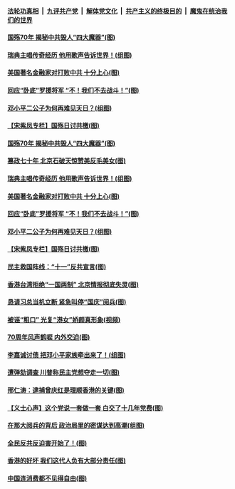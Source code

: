 ####  [法轮功真相](../../../../basic/blob/master/README.md?t=10021952) &nbsp;|&nbsp; [九评共产党](../../../../9ping.md/blob/master/README.md?t=10021952) &nbsp;|&nbsp; [解体党文化](../../../../jtdwh.md/blob/master/README.md?t=10021952)  &nbsp;|&nbsp; [共产主义的终极目的](../../../../gczydzjmd.md/blob/master/README.md?t=10021952) &nbsp;|&nbsp; [魔鬼在统治我们的世界](../../../../mgztzwmdsj.md/blob/master/README.md?t=10021952) 

#### [国殇70年 揭秘中共毁人“四大魔器”(图)](../pages/p4/909153.md?t=10021952) 

#### [瑞典主唱传奇经历 他用歌声告诉世界！(组图)](../pages/p4/909159.md?t=10021952) 

#### [美国著名金融家对打败中共 十分上心(图)](../pages/p4/909158.md?t=10021952) 

#### [回应“卧底”罗援将军 “不！我们不去战斗！”(图)](../pages/p4/909156.md?t=10021952) 

#### [邓小平二公子为何再难见天日？(组图)](../pages/p4/909150.md?t=10021952) 

#### [【宋紫凤专栏】国殇日讨共檄(图)](../pages/p4/909076.md?t=10021952) 

#### [国殇70年 揭秘中共毁人“四大魔器”(图)](../pages/p4/909153.md?t=10021952) 

#### [篡政七十年 北京石破天惊赞美反毛美女(图)](../pages/p4/909163.md?t=10021952) 

#### [瑞典主唱传奇经历 他用歌声告诉世界！(组图)](../pages/p4/909159.md?t=10021952) 

#### [美国著名金融家对打败中共 十分上心(图)](../pages/p4/909158.md?t=10021952) 

#### [回应“卧底”罗援将军 “不！我们不去战斗！”(图)](../pages/p4/909156.md?t=10021952) 

#### [邓小平二公子为何再难见天日？(组图)](../pages/p4/909150.md?t=10021952) 

#### [【宋紫凤专栏】国殇日讨共檄(图)](../pages/p4/909076.md?t=10021952) 

#### [民主救国阵线：“十一”反共宣言(图)](../pages/p4/909094.md?t=10021952) 

#### [香港台湾拒绝“一国两制” 北京情报彻底失灵(图)](../pages/p4/909062.md?t=10021952) 

#### [恳请习总当机立断 紧急叫停“国庆”阅兵(图)](../pages/p4/909061.md?t=10021952) 

#### [被诬“粗口” 光复“港女”娇颜真形象(视频)](../pages/p4/909060.md?t=10021952) 

#### [70周年风声鹤唳 内外交迫(图)](../pages/p4/909057.md?t=10021952) 

#### [李嘉诚讨债 把邓小平家族牵出来了！(组图)](../pages/p4/909056.md?t=10021952) 

#### [遭弹劾调查 川普称民主党想夺走一切(图)](../pages/p4/909054.md?t=10021952) 

#### [邢仁涛：逮捕曾庆红是理顺香港的关键(图)](../pages/p4/909051.md?t=10021952) 

#### [【义士心声】这个党说一套做一套 白交了十几年党费(图)](../pages/p4/908388.md?t=10021952) 

#### [在那大阅兵的背后 政治局里的密谋达到高潮(组图)](../pages/p4/908942.md?t=10021952) 

#### [全民反共反迫害开始了！(图)](../pages/p4/908954.md?t=10021952) 

#### [香港的好坏 我们这代人负有大部分责任(图)](../pages/p4/908949.md?t=10021952) 

#### [中国连消费都不见得自由(图)](../pages/p4/908926.md?t=10021952) 

